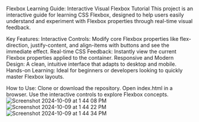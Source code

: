 Flexbox Learning Guide: Interactive Visual Flexbox Tutorial
This project is an interactive guide for learning CSS Flexbox, designed to help users easily understand and experiment with Flexbox properties through real-time visual feedback.

Key Features:
Interactive Controls: Modify core Flexbox properties like flex-direction, justify-content, and align-items with buttons and see the immediate effect.
Real-time CSS Feedback: Instantly view the current Flexbox properties applied to the container.
Responsive and Modern Design: A clean, intuitive interface that adapts to desktop and mobile.
Hands-on Learning: Ideal for beginners or developers looking to quickly master Flexbox layouts.

How to Use:
Clone or download the repository.
Open index.html in a browser.
Use the interactive controls to explore Flexbox concepts.
![Screenshot 2024-10-09 at 1 44 08 PM](https://github.com/user-attachments/assets/f3e15319-340d-40aa-96bd-49745881e347)
![Screenshot 2024-10-09 at 1 44 22 PM](https://github.com/user-attachments/assets/29b8ffda-242e-4065-a3e0-94dfc4123113)
![Screenshot 2024-10-09 at 1 44 34 PM](https://github.com/user-attachments/assets/451236d5-94ac-41bb-a2bb-965a89eb8756)
